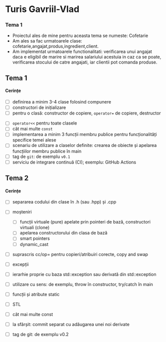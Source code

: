 # Turis Gavriil-Vlad

### Tema 1

- Proiectul ales de mine pentru aceasta tema se numeste: Cofetarie
- Am ales sa fac urmatoarele clase: cofetarie,angajat,produs,ingredient,client.
- Am implementat urmatoarele functionalitati: verificarea unui angajat daca e eligibil de marire si marirea salariului
  acestuia in caz ca se poate, verificarea stocului de catre angajati, iar clientii pot comanda produse.

## Tema 1

#### Cerințe

- [ ] definirea a minim 3-4 clase folosind compunere
- [ ] constructori de inițializare
- [ ] pentru o clasă: constructor de copiere, `operator=` de copiere, destructor

<!-- - [ ] pentru o altă clasă: constructor de mutare, `operator=` de mutare, destructor -->
<!-- - [ ] pentru o altă clasă: toate cele 5 funcții membru speciale -->

- [ ] `operator<<` pentru toate clasele
- [ ] cât mai multe `const`
- [ ] implementarea a minim 3 funcții membru publice pentru funcționalități specifice temei alese
- [ ] scenariu de utilizare a claselor definite: crearea de obiecte și apelarea funcțiilor membru publice în main
- [ ] tag de `git`: de exemplu `v0.1`
- [ ] serviciu de integrare continuă (CI); exemplu: GitHub Actions

## Tema 2

#### Cerințe

- [ ] separarea codului din clase în .h (sau .hpp) și .cpp
- [ ] moșteniri
    -[ ]  funcții virtuale (pure) apelate prin pointeri de bază, constructori virtuali (clone)
    - [ ] apelarea constructorului din clasa de bază
    - [ ] smart pointers
    - [ ] dynamic_cast
- [ ] suprascris cc/op= pentru copieri/atribuiri corecte, copy and swap
- [ ] excepții
- [ ] ierarhie proprie cu baza std::exception sau derivată din std::exception
- [ ] utilizare cu sens: de exemplu, throw în constructor, try/catch în main
- [ ] funcții și atribute static
- [ ] STL
- [ ] cât mai multe const
- [ ] la sfârșit: commit separat cu adăugarea unei noi derivate
- [ ] tag de git: de exemplu v0.2

